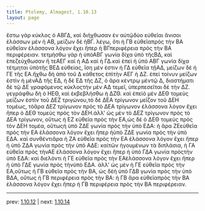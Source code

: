 ```yaml
---
title: Ptolemy, Almagest, 1.10.13
layout: page
---
```


ἔστω γὰρ κύκλος ὁ ΑΒΓΔ, καὶ διήχθωσαν ἐν αὐτῷδύο εὐθεῖαι ἄνισοι ἐλάσσων μὲν ἡ ΑΒ, μείζων δὲ ἡΒΓ. λέγω, ὅτι ἡ ΓΒ εὐθεῖαπρὸς τὴν ΒΑ εὐθεῖαν ἐλάσσονα λόγον ἔχει ἤπερ ἡ ΒΓπεριφέρεια πρὸς τὴν ΒΑ περιφέρειαν. τετμήσθω γὰρ ἡ ὑπὸΑΒΓ γωνία δίχα ὑπὸ τῆςΒΔ, καὶ ἐπεζεύχθωσαν ἥ τεΑΕΓ καὶ ἡ ΑΔ καὶ ἡ ΓΔ.καὶ ἐπεὶ ἡ ὑπὸ ΑΒΓ γωνία δίχα τέτμηται ὑπὸτῆς ΒΕΔ εὐθείας, ἴση μέν ἐστιν ἡ ΓΔ εὐθεῖα τῇΑΔ, μείζων δὲ ἡ ΓΕ τῆς ΕΑ.ἤχθω δὴ ἀπὸ τοῦ Δ κάθετος ἐπὶτὴν ΑΕΓ ἡ ΔΖ. ἐπεὶ τοίνυν μείζων ἐστὶν ἡ μὲνΑΔ τῆς ΕΔ, ἡ δὲ ΕΔ τῆς ΔΖ, ὁ ἄρα κέντρῳ μὲντῷ Δ, διαστήματι δὲ τῷ ΔΕ γραφόμενος κύκλοςτὴν μὲν ΑΔ τεμεῖ, ὑπερπεσεῖται δὲ τὴν ΔΖ. γεγράφθω δὴ ὁ ΗΕΘ, καὶ ἐκβεβλήσθω ἡ ΔΖΘ. καὶ ἐπεὶὁ μὲν ΔΕΘ τομεὺς μείζων ἐστὶν τοῦ ΔΕΖ τριγώνου,τὸ δὲ ΔΕΑ τρίγωνον μεῖζον τοῦ ΔΕΗ τομέως, τὸἄρα ΔΕΖ τρίγωνον πρὸς τὸ ΔΕΑ τρίγωνον ἐλάσσονα λόγον ἔχει ἤπερ ὁ ΔΕΘ τομεὺς πρὸς τὸν ΔΕΗ.ἀλλ' ὡς μὲν τὸ ΔΕΖ τρίγωνον πρὸς τὸ ΔΕΑ τρίγωνον, οὕτως ἡ ΕΖ εὐθεῖα πρὸς τὴν ΕΑ,ὡς δὲ ὁ ΔΕΘ τομεὺς πρὸς τὸν ΔΕΗ τομέα, οὕτωςἡ ὑπὸ ΖΔΕ γωνία πρὸς τὴν ὑπὸ ΕΔΑ: ἡ ἄρα ΖΕεὐθεῖα πρὸς τὴν ΕΑ ἐλάσσονα λόγον ἔχει ἤπερ ἡὑπὸ ΖΔΕ γωνία πρὸς τὴν ὑπὸ ΕΔΑ. καὶ συνθέντιἄρα ἡ ΖΑ εὐθεῖα πρὸς τὴν ΕΑ ἐλάσσονα λόγον ἔχει ἤπερ ἡ ὑπὸ ΖΔΑ γωνία πρὸς τὴν ὑπὸ ΑΔΕ: καὶτῶν ἡγουμένων τὰ διπλάσια, ἡ ΓΑ εὐθεῖα πρὸς τὴνΑΕ ἐλάσσονα λόγον ἔχει ἤπερ ἡ ὑπὸ ΓΔΑ γωνία πρὸςτὴν ὑπὸ ΕΔΑ: καὶ διελόντι ἡ ΓΕ εὐθεῖα πρὸς τὴν ΕΑἐλάσσονα λόγον ἔχει ἤπερ ἡ ὑπὸ ΓΔΕ γωνία πρὸς τὴνὑπὸ ΕΔΑ. ἀλλ' ὡς μὲν ἡ ΓΕ εὐθεῖα πρὸς τὴν ΕΑ,οὕτως ἡ ΓΒ εὐθεῖα πρὸς τὴν ΒΑ, ὡς δὲἡ ὑπὸ ΓΔΒ γωνία πρὸς τὴν ὑπὸ ΒΔΑ, οὕτως ἡ ΓΒ περιφέρεια πρὸς τὴν ΒΑ: ἡ ΓΒ ἄρα εὐθεῖαπρὸς τὴν ΒΑ ἐλάσσονα λόγον ἔχει ἤπερ ἡ ΓΒ περιφέρεια πρὸς τὴν ΒΑ περιφέρειαν.

---

prev: [1.10.12](../1.10.12/) | next: [1.10.14](../1.10.14/)

